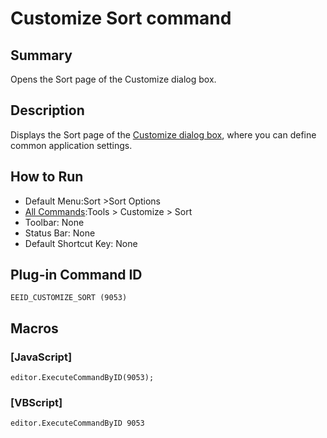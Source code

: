 # Customize Sort command

## Summary

Opens the Sort page of the Customize dialog box.

## Description

Displays the Sort page of the [Customize dialog box](../../dlg/customize/index),
where you can define common application settings.

## How to Run

- Default Menu:Sort \>Sort Options
- [All Commands](all_commands):Tools >
Customize >
Sort
- Toolbar: None
- Status Bar: None
- Default Shortcut Key: None

## Plug-in Command ID

```
EEID_CUSTOMIZE_SORT (9053)```

## Macros

### \[JavaScript\]

```
editor.ExecuteCommandByID(9053);
```

### \[VBScript\]

```
editor.ExecuteCommandByID 9053
```
